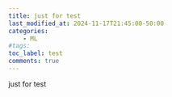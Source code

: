 ```yaml
---
title: just for test
last_modified_at: 2024-11-17T21:45:00-50:00
categories: 
    - ML
#tags:
toc_label: test
comments: true
---
```


just for test